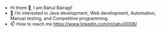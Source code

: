 - Hi there 👋, I am Rahul Bairagi!
- 👀 I’m interested in Java development, Web development, Automation, Manual testing, and Competitive programming.
- 📫 How to reach me https://www.linkedin.com/in/rahul3008/
